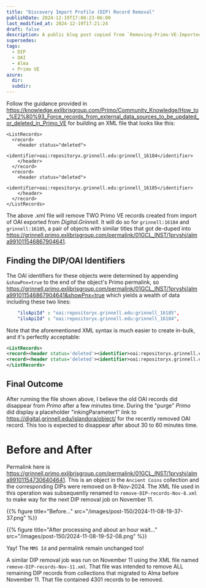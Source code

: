 ```yaml
---
title: "Discovery Import Profile (DIP) Record Removal" 
publishDate: 2024-12-19T17:08:23-06:00
last_modified_at: 2024-12-19T17:21:24
draft: false
description: A public blog post copied from `Removing-Primo-VE-Imported-OAI-Records.md` in my private repo at https://github.com/Digital-Grinnell/Migration-to-Alma-D.
supersedes: 
tags:
  - DIP
  - OAI
  - Alma
  - Primo VE
azure:
  dir: 
  subdir: 
---  
```


Follow the guidance provided in https://knowledge.exlibrisgroup.com/Primo/Community_Knowledge/How_to_%E2%80%93_Force_records_from_external_data_sources_to_be_updated_or_deleted_in_Primo_VE for building an XML file that looks like this:  

```
<ListRecords>
  <record>
    <header status="deleted">
      <identifier>oai:repositoryx.grinnell.edu:grinnell_16184</identifier>
    </header>
  </record>
  <record>
    <header status="deleted">
      <identifier>oai:repositoryx.grinnell.edu:grinnell_16185</identifier>
    </header>
  </record>
</ListRecords>
```  

The above .xml file will remove TWO Primo VE records created from import of OAI exported from _Digital.Grinnell_.  It will do so for `grinnell:16184` and `grinnell:16185`, a pair of objects with similar titles that got de-duped into https://grinnell.primo.exlibrisgroup.com/permalink/01GCL_INST/1prvshj/alma991011546867904641.  

## Finding the DIP/OAI Identifiers

The OAI identifiers for these objects were determined by appending `&showPnx=true` to the end of the object's Primo permalink, so https://grinnell.primo.exlibrisgroup.com/permalink/01GCL_INST/1prvshj/alma991011546867904641&showPnx=true which yields a wealth of data including these two lines:  

```yml
    "ilsApiId" : "oai:repositoryx.grinnell.edu:grinnell_16185",
    "ilsApiId" : "oai:repositoryx.grinnell.edu:grinnell_16184",
```  

Note that the aforementioned XML syntax is much easier to create in-bulk, and it's perfectly acceptable:  

```xml
<ListRecords>
<record><header status='deleted'><identifier>oai:repositoryx.grinnell.edu:grinnell_16184</identifier></header></record>
<record><header status='deleted'><identifier>oai:repositoryx.grinnell.edu:grinnell_16185</identifier></header></record>
</ListRecords>
```

## Final Outcome

After running the file shown above, I believe the old OAI records did disappear from _Primo_ after a few minutes time.  During the "purge" _Primo_ did display a placeholder "inkingParameter1" link to https://digital.grinnell.edu/islandora/object/ for the recently removed OAI record.  This too is expected to disappear after about 30 to 60 minutes time.

# Before and After

Permalink here is https://grinnell.primo.exlibrisgroup.com/permalink/01GCL_INST/1prvshj/alma991011547306404641.  This is an object in the `Ancient Coins` collection and the corresponding DIPs were removed on 8-Nov-2024.   The XML file used in this operation was subsequently renamed to `remove-DIP-records-Nov-8.xml` to make way for the next DIP removal job on November 11.  

{{% figure title="Before..." src="/images/post-150/2024-11-08-19-37-37.png" %}}

{{% figure title="After processing and about an hour wait..." src="/images/post-150/2024-11-08-19-52-08.png" %}}

Yay!  The `MMS Id` and permalink remain unchanged too!

A similar DIP removal job was run on November 11 using the XML file named `remove-DIP-records-Nov-11.xml`.  That file was intended to remove ALL remaining DIP records from collections that migrated to Alma before November 11.  That file contained 4301 records to be removed.   

